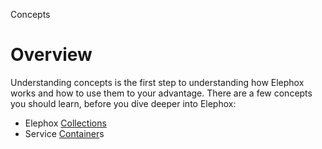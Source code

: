 <section class="hero is-primary">
  <div class="hero-body">
    <p class="title">Concepts</p>
  </div>
</section>

<!---{? set title = "Concepts @ Elephox" }-->

# Overview

Understanding concepts is the first step to understanding how Elephox works and how to use them to your advantage.
There are a few concepts you should learn, before you dive deeper into Elephox:

- Elephox [Collections]
- Service [Container]s

[Collections]: {?qualify:/concepts/collections}
[Container]: {?qualify:/concepts/di}
